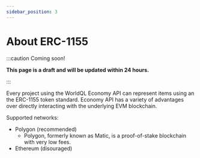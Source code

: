 ```yaml
---
sidebar_position: 3
---
```


# About ERC-1155

:::caution Coming soon!

**This page is a draft and will be updated within 24 hours.**

:::

Every project using the WorldQL Economy API can represent items using an the ERC-1155 token standard. Economy API has a variety of advantages over directly interacting with the underlying EVM blockchain. 

Supported networks:
- Polygon (recommended)
    - Polygon, formerly known as Matic, is a proof-of-stake blockchain with very low fees.
- Ethereum (disouraged)